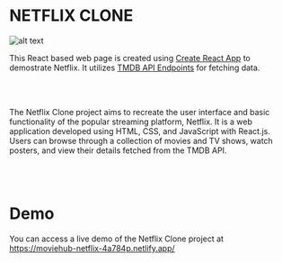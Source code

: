 # NETFLIX CLONE

![alt text](https://upload.wikimedia.org/wikipedia/commons/f/fd/Netflix-Logo.png "")


This React based web page is created using [Create React App](https://create-react-app.dev/) to demostrate Netflix. It utilizes [TMDB API Endpoints](https://www.themoviedb.org/) for fetching data.

<br></br>

The Netflix Clone project aims to recreate the user interface and basic functionality of the popular streaming platform, Netflix. It is a web application developed using HTML, CSS, and JavaScript with React.js. Users can browse through a collection of movies and TV shows, watch posters, and view their details fetched from the TMDB API.


<br></br>

# Demo

You can access a live demo of the Netflix Clone project at https://moviehub-netflix-4a784p.netlify.app/





